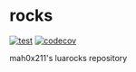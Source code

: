 rocks
=====

[![test](https://github.com/mah0x211/rocks/actions/workflows/test.yml/badge.svg)](https://github.com/mah0x211/rocks/actions/workflows/test.yml)
[![codecov](https://codecov.io/gh/mah0x211/rocks/branch/master/graph/badge.svg)](https://codecov.io/gh/mah0x211/rocks)


mah0x211's luarocks repository
